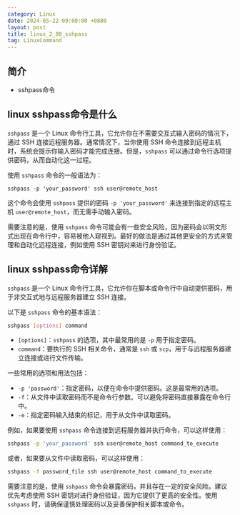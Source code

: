 ```yaml
---
category: Linux
date: 2024-05-22 09:00:00 +0800
layout: post
title: linux_2_80_sshpass
tag: LinuxCommand
---
```

## 简介

+ sshpass命令

## linux sshpass命令是什么

`sshpass` 是一个 Linux 命令行工具，它允许你在不需要交互式输入密码的情况下，通过 SSH 连接远程服务器。通常情况下，当你使用 SSH 命令连接到远程主机时，系统会提示你输入密码才能完成连接。但是，`sshpass` 可以通过命令行选项提供密码，从而自动化这一过程。

使用 `sshpass` 命令的一般语法为：

```
sshpass -p 'your_password' ssh user@remote_host
```

这个命令会使用 `sshpass` 提供的密码 `-p 'your_password'` 来连接到指定的远程主机 `user@remote_host`，而无需手动输入密码。

需要注意的是，使用 `sshpass` 命令可能会有一些安全风险，因为密码会以明文形式出现在命令行中，容易被他人窥视到。最好的做法是通过其他更安全的方式来管理和自动化远程连接，例如使用 SSH 密钥对来进行身份验证。

## linux sshpass命令详解 

`sshpass` 是一个 Linux 命令行工具，它允许你在脚本或命令行中自动提供密码，用于非交互式地与远程服务器建立 SSH 连接。

以下是 `sshpass` 命令的基本语法：

```bash
sshpass [options] command
```

- `[options]`：`sshpass` 的选项，其中最常用的是 `-p` 用于指定密码。
- `command`：要执行的 SSH 相关命令，通常是 `ssh` 或 `scp`，用于与远程服务器建立连接或进行文件传输。

一些常用的选项和用法包括：

- `-p 'password'`：指定密码，以便在命令中提供密码。这是最常用的选项。
- `-f`：从文件中读取密码而不是命令行参数。可以避免将密码直接暴露在命令行中。
- `-e`：指定密码输入结束的标记，用于从文件中读取密码。

例如，如果要使用 `sshpass` 命令连接到远程服务器并执行命令，可以这样使用：

```bash
sshpass -p 'your_password' ssh user@remote_host command_to_execute
```

或者，如果要从文件中读取密码，可以这样使用：

```bash
sshpass -f password_file ssh user@remote_host command_to_execute
```

需要注意的是，使用 `sshpass` 命令会暴露密码，并且存在一定的安全风险。建议优先考虑使用 SSH 密钥对进行身份验证，因为它提供了更高的安全性。使用 `sshpass` 时，请确保谨慎处理密码以及妥善保护相关脚本或命令。